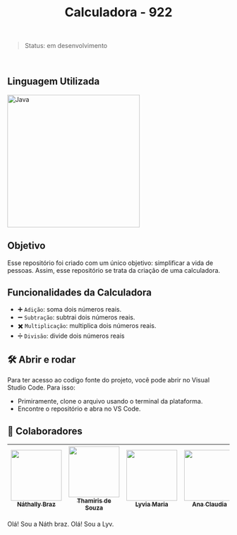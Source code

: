 <h1 align = "center">Calculadora - 922</h1>
<br/>

> Status: em desenvolvimento

<br/>

## Linguagem Utilizada

<img src="https://user-images.githubusercontent.com/99278000/179435007-30abe8d5-336c-45a0-8bdd-69c575143f7f.png" alt="Java" width=300>

## Objetivo

Esse repositório foi criado com um único objetivo: simplificar a vida de pessoas. Assim, esse repositório se trata da criação de uma calculadora.

## Funcionalidades da Calculadora

- :heavy_plus_sign: `Adição`: soma dois números reais.
- :heavy_minus_sign: `Subtração`: subtrai dois números reais.
- :heavy_multiplication_x: `Multiplicação`: multiplica dois números reais.
- :heavy_division_sign: `Divisão`: divide dois números reais

## :hammer_and_wrench: Abrir e rodar 

Para ter acesso ao codigo fonte do projeto, você pode abrir no Visual Studio Code. Para isso:

- Primiramente, clone o arquivo usando o terminal da plataforma.
- Encontre o repositório e abra no VS Code.

## :handshake: Colaboradores

| [<img src="https://user-images.githubusercontent.com/99278000/179440837-50c7a001-84cf-4e79-92a2-adc9d7caf591.png" width=115><br><sub>Náthally Braz</sub>](https://github.com/nathylla5) |  [<img src="https://user-images.githubusercontent.com/99278000/179602169-d335592d-785d-4252-92d4-25b78762f22f.png" width=115><br><sub>Thamiris de Souza</sub>](https://github.com/Thami1d) |  [<img src="https://user-images.githubusercontent.com/99278000/179441558-aaaef6b1-41f3-4604-be4a-014a2fee39b5.png" width=115><br><sub>Lyvia Maria</sub>](https://github.com/lyvianunes) | [<img src="https://user-images.githubusercontent.com/99278000/179441886-045fa41e-59a9-47c8-a9ed-aa20f8863f4d.png" width=115><br><sub>Ana Claudia</sub>](https://github.com/anaclaudiasb) |
| :---: | :---: | :---: | :---:|

Olá! Sou a Náth braz.
Olá! Sou a Lyv.
